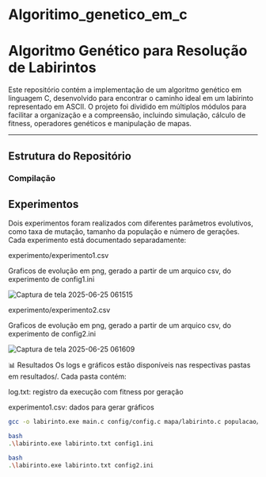 # Algoritimo_genetico_em_c
# Algoritmo Genético para Resolução de Labirintos

Este repositório contém a implementação de um algoritmo genético em linguagem C, desenvolvido para encontrar o caminho ideal em um labirinto representado em ASCII. O projeto foi dividido em múltiplos módulos para facilitar a organização e a compreensão, incluindo simulação, cálculo de fitness, operadores genéticos e manipulação de mapas.

---

## Estrutura do Repositório

### Compilação

## Experimentos
Dois experimentos foram realizados com diferentes parâmetros evolutivos, como taxa de mutação, tamanho da população e número de gerações. Cada experimento está documentado separadamente:

experimento/experimento1.csv

Graficos de evolução em png, gerado a partir de um arquico csv, do experimento de config1.ini

![Captura de tela 2025-06-25 061515](https://github.com/user-attachments/assets/d1b8e355-1a84-4613-aec6-108a0563092e)


experimento/experimento2.csv

Graficos de evolução em png, gerado a partir de um arquico csv, do experimento de config2.ini

![Captura de tela 2025-06-25 061609](https://github.com/user-attachments/assets/940145ef-d569-48ca-b399-5be01c323366)


📊 Resultados
Os logs e gráficos estão disponíveis nas respectivas pastas em resultados/. Cada pasta contém:

log.txt: registro da execução com fitness por geração

experimento1.csv: dados para gerar gráficos


```bash
gcc -o labirinto.exe main.c config/config.c mapa/labirinto.c populacao/populacao.c populacao/individuo.c genetico/genetico.c

bash
.\labirinto.exe labirinto.txt config1.ini

bash
.\labirinto.exe labirinto.txt config2.ini


